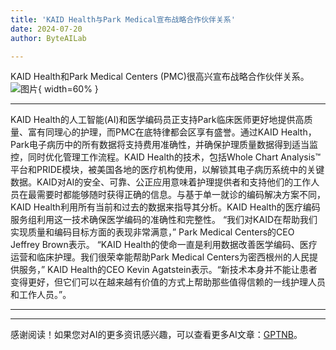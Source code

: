 ```yaml
---
title: 'KAID Health与Park Medical宣布战略合作伙伴关系'
date: 2024-07-20
author: ByteAILab

---
```


KAID Health和Park Medical Centers (PMC)很高兴宣布战略合作伙伴关系。![图片](https://ai-techpark.com/wp-content/uploads/2024/07/KAID-Health-960x540.jpg){ width=60% }

---
KAID Health的人工智能(AI)和医学编码员正支持Park临床医师更好地提供高质量、富有同理心的护理，而PMC在底特律都会区享有盛誉。通过KAID Health，Park电子病历中的所有数据将支持费用准确性，并确保护理质量数据得到适当监控，同时优化管理工作流程。KAID Health的技术，包括Whole Chart Analysis™平台和PRIDE模块，被美国各地的医疗机构使用，以解锁其电子病历系统中的关键数据。KAID对AI的安全、可靠、公正应用意味着护理提供者和支持他们的工作人员在最需要时都能够随时获得正确的信息。与基于单一就诊的编码解决方案不同，KAID Health利用所有当前和过去的数据来指导其分析。KAID Health的医疗编码服务组利用这一技术确保医学编码的准确性和完整性。
“我们对KAID在帮助我们实现质量和编码目标方面的表现非常满意，” Park Medical Centers的CEO Jeffrey Brown表示。
“KAID Health的使命一直是利用数据改善医学编码、医疗运营和临床护理。我们很荣幸能帮助Park Medical Centers为密西根州的人民提供服务，” KAID Health的CEO Kevin Agatstein表示。“新技术本身并不能让患者变得更好，但它们可以在越来越有价值的方式上帮助那些值得信赖的一线护理人员和工作人员。”。

---
---
感谢阅读！如果您对AI的更多资讯感兴趣，可以查看更多AI文章：[GPTNB](https://gptnb.com)。